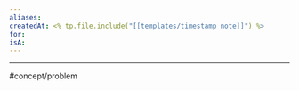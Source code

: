 ```yaml
---
aliases: 
createdAt: <% tp.file.include("[[templates/timestamp note]]") %>
for: 
isA:
---
```



--- 
#concept/problem 